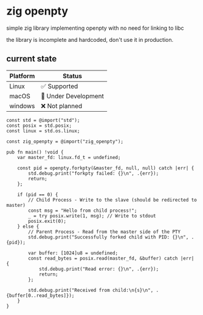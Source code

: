 # zig openpty

simple zig library implementing openpty with no need for linking to libc


the library is incomplete and hardcoded, don't use it in production.

## current state

| Platform | Status | 
| --- | --- |
| Linux | ✅ Supported | 
| macOS | 🚧 Under Development | 
| windows | ❌ Not planned |


```zig
const std = @import("std");
const posix = std.posix;
const linux = std.os.linux;

const zig_openpty = @import("zig_openpty");

pub fn main() !void {
    var master_fd: linux.fd_t = undefined;

    const pid = openpty.forkpty(&master_fd, null, null) catch |err| {
        std.debug.print("forkpty failed: {}\n", .{err});
        return;
    };

    if (pid == 0) {
        // Child Process - Write to the slave (should be redirected to master)
        const msg = "Hello from child process!";
        _ = try posix.write(1, msg); // Write to stdout
        posix.exit(0);
    } else {
        // Parent Process - Read from the master side of the PTY
        std.debug.print("Successfully forked child with PID: {}\n", .{pid});

        var buffer: [1024]u8 = undefined;
        const read_bytes = posix.read(master_fd, &buffer) catch |err| {
            std.debug.print("Read error: {}\n", .{err});
            return;
        };

        std.debug.print("Received from child:\n{s}\n", .{buffer[0..read_bytes]});
    }
}
```
